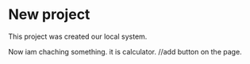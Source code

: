 # New project
 This project was created our local system.

 Now  iam chaching something.
 it is calculator.
 //add button on the page.